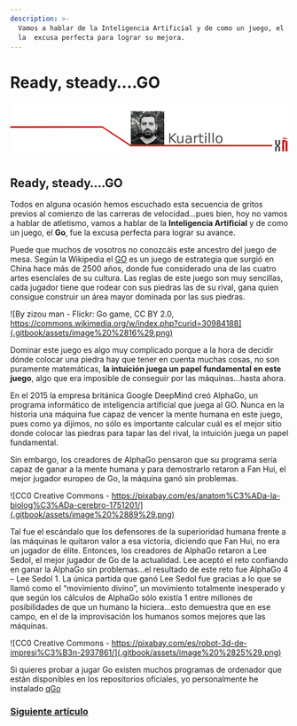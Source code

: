 ```yaml
---
description: >-
  Vamos a hablar de la Inteligencia Artificial y de como un juego, el  Go, fue
  la  excusa perfecta para lograr su mejora.
---
```


# Ready, steady….GO

![](.gitbook/assets/image.png)

## Ready, steady….GO

Todos en alguna ocasión hemos escuchado esta secuencia de gritos previos al comienzo de las carreras de velocidad...pues bien, hoy no vamos a hablar de atletismo, vamos a hablar de la **Inteligencia Artificial** y de como un juego, el **Go**, fue la excusa perfecta para lograr su avance.

Puede que muchos de vosotros no conozcáis este ancestro del juego de mesa. Según la Wikipedia el [GO](https://es.wikipedia.org/wiki/Go) es un juego de estrategia que surgió en China hace más de 2500 años, donde fue considerado una de las cuatro artes esenciales de su cultura. Las reglas de este juego son muy sencillas, cada jugador tiene que rodear con sus piedras las de su rival, gana quien consigue construir un área mayor dominada por las sus piedras.

![By zizou man - Flickr: Go game, CC BY 2.0, https://commons.wikimedia.org/w/index.php?curid=30984188](.gitbook/assets/image%20%2816%29.png)

Dominar este juego es algo muy complicado porque a la hora de decidir dónde colocar una piedra hay que tener en cuenta muchas cosas, no son puramente matemáticas, **la intuición juega un papel fundamental en este juego**, algo que era imposible de conseguir por las máquinas...hasta ahora.

En el 2015 la empresa británica Google DeepMind creó AlphaGo, un programa informático de inteligencia artificial que juega al GO. Nunca en la historia una máquina fue capaz de vencer la mente humana en este juego, pues como ya dijimos, no sólo es importante calcular cuál es el mejor sitio donde colocar las piedras para tapar las del rival, la intuición juega un papel fundamental.

Sin embargo, los creadores de AlphaGo pensaron que su programa sería capaz de ganar a la mente humana y para demostrarlo retaron a Fan Hui, el mejor jugador europeo de Go, la máquina ganó sin problemas.

![CC0 Creative Commons - https://pixabay.com/es/anatom%C3%ADa-la-biolog%C3%ADa-cerebro-1751201/](.gitbook/assets/image%20%2889%29.png)

Tal fue el escándalo que los defensores de la superioridad humana frente a las máquinas le quitaron valor a esa victoria, diciendo que Fan Hui, no era un jugador de élite. Entonces, los creadores de AlphaGo retaron a Lee Sedol, el mejor jugador de Go de la actualidad. Lee aceptó el reto confiando en ganar la AlphaGo sin problemas...el resultado de este reto fue AlphaGo 4 – Lee Sedol 1. La única partida que ganó Lee Sedol fue gracias a lo que se llamó como el “movimiento divino”, un movimiento totalmente inesperado y que según los cálculos de AlphaGo sólo existía 1 entre millones de posibilidades de que un humano la hiciera...esto demuestra que en ese campo, en el de la improvisación los humanos somos mejores que las máquinas.

![CC0 Creative Commons - https://pixabay.com/es/robot-3d-de-impresi%C3%B3n-2937861/](.gitbook/assets/image%20%2825%29.png)

Si quieres probar a jugar Go existen muchos programas de ordenador que están disponibles en los repositorios oficiales, yo personalmente he instalado [qGo](https://github.com/pzorin/qgo)



### [Siguiente artículo](repositorios-de-software-libre-en-android.md)


